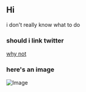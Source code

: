 ## Hi

i don't really know what to do

### should i link twitter

[why not](https://twitter.com/ZSHASHZ)

### here's an image
![Image](https://cdn.discordapp.com/attachments/638043274866851860/796321985432387674/ErCoEsoWMAI2KFO.png)
